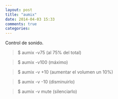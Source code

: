```yaml
---
layout: post
title: "aumix"
date: 2014-04-03 15:33
comments: true
categories: 
---
```

Control de sonido.

>$ aumix -v75 (al 75% del total) 

>$ aumix -v100 (máximo) 

>$ aumix -v +10 (aumentar el volumen un 10%) 

>$ aumix -v -10 (disminuirlo) 

>$ aumix -v mute (silenciarlo)

